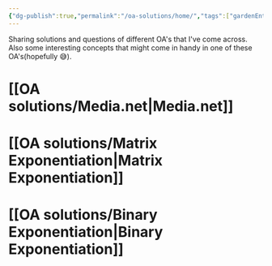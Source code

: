 ```yaml
---
{"dg-publish":true,"permalink":"/oa-solutions/home/","tags":["gardenEntry"]}
---
```


Sharing solutions and questions of different OA's that I've come across.
Also some interesting concepts that might come in handy in one of these OA's(hopefully 😅).
# [[OA solutions/Media.net\|Media.net]]
# [[OA solutions/Matrix Exponentiation\|Matrix Exponentiation]]
# [[OA solutions/Binary Exponentiation\|Binary Exponentiation]]
